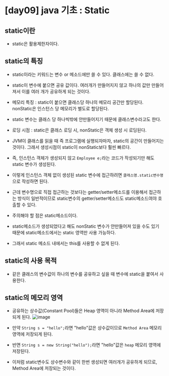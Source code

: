 # [day09] java 기초 : Static

## static이란
- static은 활용제한자이다.

## static의 특징
- static이라는 키워드는 변수 or 메소드에만 쓸 수 있다. 클래스에는 쓸 수 없다.
- static이 변수에 붙으면 공유 값이다. 여러개가 만들어지지 않고 하나의 값만 만들어져서 이를 여러 개가 공유하게 되는 것이다.

- 메모리 특징 : static이 붙으면 클래스당 하나의 메모리 공간만 할당된다. nonStatic은 인스턴스 당 메모리가 별도로 할당된다. 
- static 변수는 클래스 당 하나씩밖에 안만들어지기 때문에 클래스변수라고도 한다.

- 로딩 시점 : static은 클래스 로딩 시, nonStatic은 객체 생성 시 로딩된다. 
- JVM이 클래스를 읽을 때 즉 프로그램에 실행되자마자, static의 공간이 만들어지는 것이다. 그래서 생성시점이 static이 nonStatic보다 훨씬 빠르다.
- 즉, 인스턴스 객체가 생성되지 않고 `Employee e;`라는 코드가 작성되기만 해도 static 변수가 생성된다.
- 이렇게 인스턴스 객체 없이 생성된 static 변수에 접근하려면 `클래스명.static변수명`으로 작성하면 된다.
- 근데 변수명으로 직접 접근하는 것보다는 getter/setter메소드를 이용해서 접근하는 방식이 일반적이므로 static변수의 getter/setter메소드도 static메소드여야 호출할 수 있다.

- 주의해야 할 점은 static메소드이다. 
- static메소드가 생성되었다고 해도 nonStatic 변수가 안만들어져 있을 수도 있기 때문에 static메소드에서는 static 영역만 사용 가능하다.
- 그래서 static 메소드 내에서는 this를 사용할 수 없게 된다.

## static의 사용 목적
- 같은 클래스의 변수값이 하나의 변수를 공유하고 싶을 때 변수에 static을 붙여서 사용한다.

## static의 메모리 영역
- 공유하는 상수값(Constant Pool)들은 Heap 영역이 아니라 Method Area에 저장되게 된다.
![image](https://user-images.githubusercontent.com/77392444/111570208-a035af00-87e7-11eb-8655-e1db1f765528.png)

- 만약 `String s = "hello";`라면 "hello"값은 상수값이므로 `Method Area` 메모리 영역에 저장되게 된다. 
- 반면 `String s = new String("hello");`라면 "hello"값은 `heap` 메모리 영역에 저장된다.

- 이처럼 static변수도 상수변수와 같이 한번 생성되면 여러개가 공유하게 되므로, Method Area에 저장되는 것이다.

